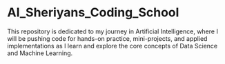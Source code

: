 # AI_Sheriyans_Coding_School
This repository is dedicated to my journey in Artificial Intelligence, where I will be pushing code for hands-on practice, mini-projects, and applied implementations as I learn and explore the core concepts of Data Science and Machine Learning.
